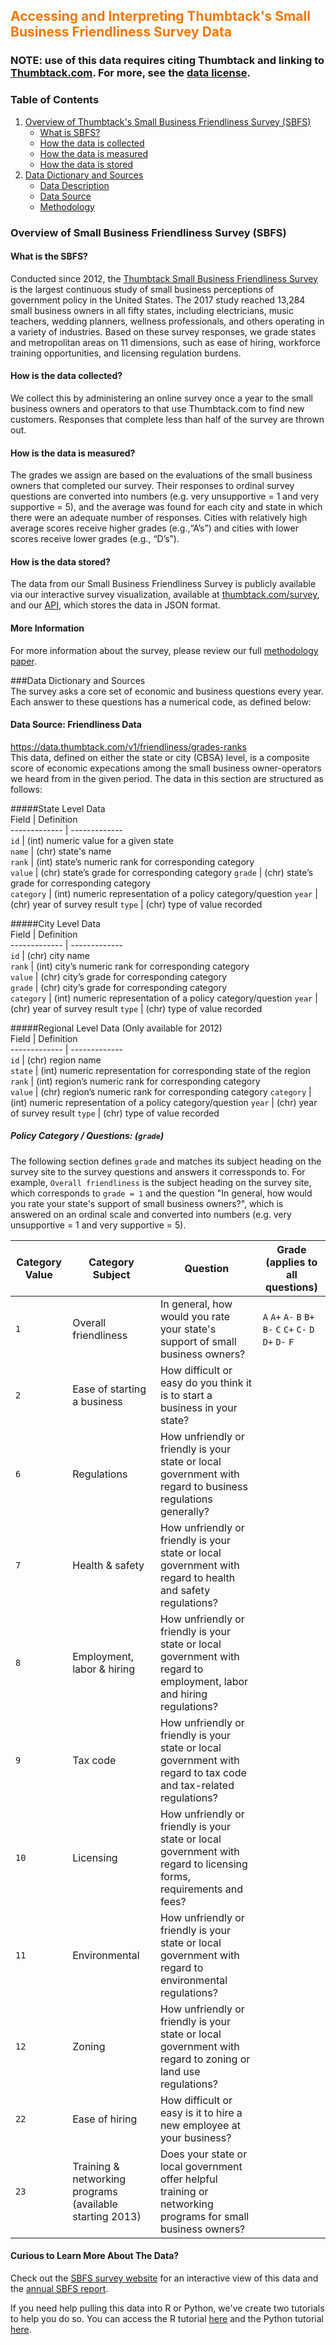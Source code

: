 ## <span style="color: #F27802">Accessing and Interpreting Thumbtack's Small Business Friendliness Survey Data</span>
### NOTE: use of this data requires citing Thumbtack and linking to [Thumbtack.com](https://www.thumbtack.com). For more, see the [data license](https://github.com/thumbtack/SBFS-data/blob/master/SBFS%20Data%20License.pdf).
### Table of Contents   
1. [Overview of Thumbtack's Small Business Friendliness Survey (SBFS)](#summary)     
    * [What is SBFS?](#what-is-sbfs?)     
    * [How the data is collected](#how-the-data-is-collected)    
    * [How the data is measured](#how-the-data-is-measured)      
    * [How the data is stored](#how-the-data-is-stored)   
2. [Data Dictionary and Sources](#data-dictionary-and-sources)   
    * [Data Description](#data-description)   
    * [Data Source](#data-source)     
    * [Methodology](#methodology)     

<!-- toc -->
    
### Overview of Small Business Friendliness Survey (SBFS)     
#### What is the SBFS?

Conducted since 2012, the [Thumbtack Small Business Friendliness Survey](https://www.thumbtack.com/survey) is the largest continuous study of small business perceptions of government policy in the United States. The 2017 study reached 13,284 small business owners in all fifty states, including electricians, music teachers, wedding planners, wellness professionals, and others operating in a variety of industries. Based on these survey responses, we grade states and metropolitan areas on 11 dimensions, such as ease of hiring, workforce training opportunities, and licensing regulation burdens.
                      
#### How is the data collected?

We collect this by administering an online survey once a year to the small business owners and operators to that use Thumbtack.com to find new customers. Responses that complete less than half of the survey are thrown out.
                                                           
#### How is the data is measured?
                                                           
The grades we assign are based on the evaluations of the small business owners that completed our survey. Their responses to ordinal survey questions are converted into numbers (e.g. very unsupportive = 1 and very supportive = 5), and the average was found for each city and state in which there were an adequate number of responses. Cities with relatively high average scores receive higher grades (e.g.,“A’s”)  and cities with lower scores receive lower grades (e.g., “D’s”).
                                                        
#### How is the data stored?
The data from our Small Business Friendliness Survey is publicly available via our interactive survey visualization, available at [thumbtack.com/survey](https://www.thumbtack.com/survey), and our [API](https://data.thumbtack.com/v1/friendliness/grades-ranks), which stores the data in JSON format. 

#### More Information
For more information about the survey, please review our full [methodology paper](https://www.thumbtack.com/survey/).
                                                                 
###Data Dictionary and Sources            
The survey asks a core set of economic and business questions every year. Each answer to these questions has a numerical code, as defined below:
                                                                 

#### Data Source: Friendliness Data 
https://data.thumbtack.com/v1/friendliness/grades-ranks       
This data, defined on either the state or city (CBSA) level, is a composite score of economic expecations among the small business owner-operators we heard from in the given period. The data in this section are structured as follows:

#####State Level Data                                                                 
Field         | Definition      
------------- | -------------       
`id`          | (int) numeric value for a given state     
`name`        | (chr) state's name   
`rank`        | (int) state’s numeric rank for corresponding category  
`value`       | (chr) state’s grade for corresponding category
`grade`       | (chr) state’s grade for corresponding category   
`category`    | (int) numeric representation of a policy category/question
`year`        | (chr) year of survey result 
`type`        | (chr) type of value recorded


#####City Level Data                                                                 
Field         | Definition      
------------- | -------------       
`id`          | (chr) city name     
`rank`        | (int) city’s numeric rank for corresponding category   
`value`       | (chr) city’s grade for corresponding category      
`grade`       | (chr) city’s grade for corresponding category   
`category`    | (int) numeric representation of a policy category/question
`year`        | (chr) year of survey result 
`type`        | (chr) type of value recorded


#####Regional Level Data (Only available for 2012)                                                                
Field         | Definition      
------------- | -------------       
`id`          | (chr) region name     
`state`       | (int) numeric representation for corresponding state of the region     
`rank`        | (int) region’s numeric rank for corresponding category  
`value`       | (chr) region’s numeric rank for corresponding category
`category`    | (int) numeric representation of a policy category/question
`year`        | (chr) year of survey result 
`type`        | (chr) type of value recorded



                                                                
##### Policy Category / Questions: (`grade`)
The following section defines `grade` and matches its subject heading on the survey site to the survey questions and answers it corressponds to. For example, `Overall friendliness` is the subject heading on the survey site, which corresponds to `grade = 1` and the question "In general, how would you rate your state's support of small business owners?", which is answered on an ordinal scale and converted into numbers (e.g. very unsupportive = 1 and very supportive = 5).   


Category Value | Category Subject             | Question                                                                      | Grade  (applies to all questions)
-------------- | ----------------             | ---------------------------                                                   | ----------------------------------
`1`            | Overall friendliness         | In general, how would you rate your state's support of small business owners? | `A` `A+` `A-` `B` `B+` `B-` `C` `C+` `C-` `D` `D+` `D-` `F`   
`2`            | Ease of starting a business  | How difficult or easy do you think it is to start a business in your state?   |               
`6`            | Regulations                  | How unfriendly or friendly is your state or local government with regard to business regulations generally? | 
`7`            | Health & safety              | How unfriendly or friendly is your state or local government with regard to health and safety regulations? | 
`8`            | Employment, labor & hiring   | How unfriendly or friendly is your state or local government with regard to employment, labor and hiring regulations? |  
`9`            | Tax code                     | How unfriendly or friendly is your state or local government with regard to tax code and tax-related regulations? | 
`10`           | Licensing                    | How unfriendly or friendly is your state or local government with regard to licensing forms, requirements and fees? | 
`11`           | Environmental                | How unfriendly or friendly is your state or local government with regard to environmental regulations? | 
`12`           | Zoning                       | How unfriendly or friendly is your state or local government with regard to zoning or land use regulations? | 
`22`           | Ease of hiring               | How difficult or easy is it to hire a new employee at your business?          |
`23`           | Training & networking programs (available starting 2013) |  Does your state or local government offer helpful training or networking programs for small business owners? | 


                                                           
#### Curious to Learn More About The Data?
Check out the [SBFS survey website](https://www.thumbtack.com/survey) for an interactive view of this data and the [annual SBFS report](https://www.thumbtack.com/survey).
                                                                 
If you need help pulling this data into R or Python, we've create two tutorials to help you do so. You can access the R tutorial [here](https://github.com/thumbtack/SBFS-data/blob/master/README.md) and the Python tutorial [here](https://github.com/thumbtack/SBFS-data/blob/master/Python%20Tutorial.md).
                                                                 
                                                                 
